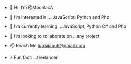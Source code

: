 - 👋 Hi, I’m @MoonfacA
- 👀 I’m interested in ... JavaScript, Python and Php

- 🌱 I’m currently learning ...JavaScript, Python C# and Php

- 💞️ I’m looking to collaborate on ...any project 

- 📫 Reach Me
lubisijabu6@gmail.com

- ⚡ Fun fact: ...freelancer

<!---
MoonfacA/MoonfacA is a ✨ special ✨ repository because its `README.md` (this file) appears on your GitHub profile.
You can click the Preview link to take a look at your changes.
--->
